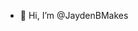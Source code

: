- 👋 Hi, I’m @JaydenBMakes
<!---
Gumjaydenball/Gumjaydenball is a ✨ special ✨ repository because its `README.md` (this file) appears on your GitHub profile.
You can click the Preview link to take a look at your changes.
--->
